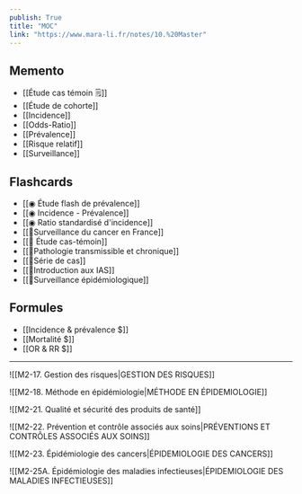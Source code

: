 ```yaml
---
publish: True
title: "MOC"
link: "https://www.mara-li.fr/notes/10.%20Master"
---
```

## Memento
- [[Étude cas témoin 🗒️]]
- [[Étude de cohorte]]
- [[Incidence]]
- [[Odds-Ratio]]
- [[Prévalence]]
- [[Risque relatif]]
- [[Surveillance]]

## Flashcards
- [[◉ Étude flash de prévalence]]
- [[◉ Incidence - Prévalence]]
- [[◉ Ratio standardisé d'incidence]]
- [[🦀Surveillance du cancer en France]]
- [[🧰 Étude cas-témoin]]
- [[🧰Pathologie transmissible et chronique]]
- [[🧰Série de cas]]
- [[🛂Introduction aux IAS]]
- [[🛂Surveillance épidémiologique]]

## Formules
- [[Incidence & prévalence $]]
- [[Mortalité $]]
- [[OR & RR $]]


---
![[M2-17. Gestion des risques|GESTION DES RISQUES]]

![[M2-18. Méthode en épidémiologie|MÉTHODE EN ÉPIDEMIOLOGIE]]

![[M2-21. Qualité et sécurité des produits de santé]]

![[M2-22. Prévention et contrôle associés aux soins|PRÉVENTIONS ET CONTRÔLES ASSOCIÉS AUX SOINS]]

![[M2-23. Épidémiologie des cancers|ÉPIDEMIOLOGIE DES CANCERS]]

![[M2-25A. Épidémiologie des maladies infectieuses|ÉPIDEMIOLOGIE DES MALADIES INFECTIEUSES]]